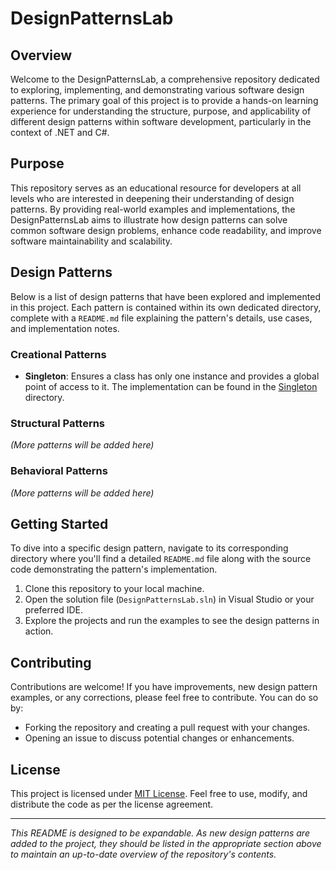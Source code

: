 ﻿# DesignPatternsLab

## Overview

Welcome to the DesignPatternsLab, a comprehensive repository dedicated to exploring, implementing, and demonstrating various software design patterns. The primary goal of this project is to provide a hands-on learning experience for understanding the structure, purpose, and applicability of different design patterns within software development, particularly in the context of .NET and C#.

## Purpose

This repository serves as an educational resource for developers at all levels who are interested in deepening their understanding of design patterns. By providing real-world examples and implementations, the DesignPatternsLab aims to illustrate how design patterns can solve common software design problems, enhance code readability, and improve software maintainability and scalability.

## Design Patterns

Below is a list of design patterns that have been explored and implemented in this project. Each pattern is contained within its own dedicated directory, complete with a `README.md` file explaining the pattern's details, use cases, and implementation notes.

### Creational Patterns

- **Singleton**: Ensures a class has only one instance and provides a global point of access to it. The implementation can be found in the [Singleton](./DesignPatternsLibrary/Singleton) directory.

### Structural Patterns

_(More patterns will be added here)_

### Behavioral Patterns

_(More patterns will be added here)_

## Getting Started

To dive into a specific design pattern, navigate to its corresponding directory where you'll find a detailed `README.md` file along with the source code demonstrating the pattern's implementation.

1. Clone this repository to your local machine.
2. Open the solution file (`DesignPatternsLab.sln`) in Visual Studio or your preferred IDE.
3. Explore the projects and run the examples to see the design patterns in action.

## Contributing

Contributions are welcome! If you have improvements, new design pattern examples, or any corrections, please feel free to contribute. You can do so by:

- Forking the repository and creating a pull request with your changes.
- Opening an issue to discuss potential changes or enhancements.

## License

This project is licensed under [MIT License](./LICENSE). Feel free to use, modify, and distribute the code as per the license agreement.

---

_This README is designed to be expandable. As new design patterns are added to the project, they should be listed in the appropriate section above to maintain an up-to-date overview of the repository's contents._
